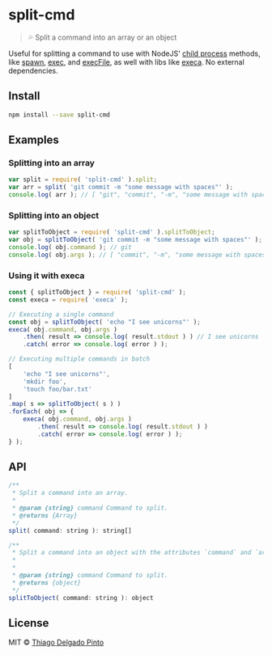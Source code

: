 # split-cmd

> 💦 Split a command into an array or an object

Useful for splitting a command to use with NodeJS' [child process](https://nodejs.org/api/child_process.html) methods, like [spawn](https://nodejs.org/api/child_process.html#child_process_child_process_spawn_command_args_options), [exec](https://nodejs.org/api/child_process.html#child_process_child_process_exec_command_options_callback), and [execFile](https://nodejs.org/api/child_process.html#child_process_child_process_execfile_file_args_options_callback), as well with libs like [execa](https://github.com/sindresorhus/execa). No external dependencies.

## Install

```bash
npm install --save split-cmd
```

## Examples

### Splitting into an array

```js
var split = require( 'split-cmd' ).split;
var arr = split( 'git commit -m "some message with spaces"' );
console.log( arr ); // [ "git", "commit", "-m", "some message with spaces" ]
```

### Splitting into an object

```js
var splitToObject = require( 'split-cmd' ).splitToObject;
var obj = splitToObject( 'git commit -m "some message with spaces"' );
console.log( obj.command ); // git
console.log( obj.args ); // [ "commit", "-m", "some message with spaces" ]
```

### Using it with execa

```js
const { splitToObject } = require( 'split-cmd' );
const execa = require( 'execa' );

// Executing a single command
const obj = splitToObject( 'echo "I see unicorns"' );
execa( obj.command, obj.args )
    .then( result => console.log( result.stdout ) ) // I see unicorns
    .catch( error => console.log( error ) );

// Executing multiple commands in batch
[
    'echo "I see unicorns"',
    'mkdir foo',
    'touch foo/bar.txt'
]
.map( s => splitToObject( s ) )
.forEach( obj => {
    execa( obj.command, obj.args )
        .then( result => console.log( result.stdout ) )
        .catch( error => console.log( error ) );
} );
```

## API

```js
/**
 * Split a command into an array.
 *
 * @param {string} command Command to split.
 * @returns {Array}
 */
split( command: string ): string[]

/**
 * Split a command into an object with the attributes `command` and `args`.
 *
 *
 * @param {string} command Command to split.
 * @returns {object}
 */
splitToObject( command: string ): object
```

## License

MIT © [Thiago Delgado Pinto](https://github.com/thiagodp)